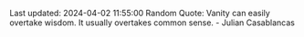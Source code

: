 Last updated: 2024-04-02 11:55:00
Random Quote: Vanity can easily overtake wisdom. It usually overtakes common sense. - Julian Casablancas